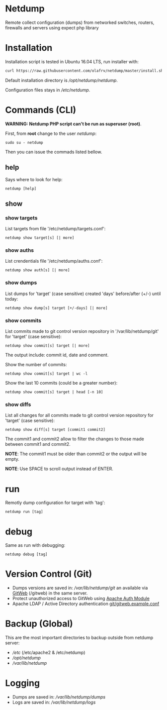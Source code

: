 # Netdump

Remote collect configuration (dumps) from networked switches, routers, firewalls and servers using expect php library

# Installation

Installation script is tested in Ubuntu 16.04 LTS, run installer with:
```bash
curl https://raw.githubusercontent.com/olafrv/netdump/master/install.sh | bash -
```

Default installation directory is */opt/netdump/netdump*.

Configuration files stays in */etc/netdump*.


# Commands (CLI)

**WARNING: Netdump PHP script can't be run as superuser (root)**.

First, from **root** change to the user *netdump*:
```
sudo su - netdump
```

Then you can issue the commads listed bellow.

## help

Says where to look for help:
```
netdump [help]
```

## show

### show targets

List targets from file '/etc/netdump/targets.conf':
```
netdump show target[s] [| more]
```

### show auths

List crendentials file '/etc/netdump/auths.conf':
```
netdump show auth[s] [| more]
```

### show dumps

List dumps for 'target' (case sensitive) created 'days' 
before/after (+/-) until today:
```
netdump show dump[s] target [+/-days] [| more]
```

### show commits

List commits made to git control version repository
in '/var/lib/netdump/git' for 'target' (case sensitive):
```
netdump show commit[s] target [| more] 
```

The output include: commit id, date and comment.

Show the number of commits:
```
netdump show commit[s] target | wc -l
```

Show the last 10 commits (could be a greater number):
```
netdump show commit[s] target | head [-n 10]
```

### show diffs

List all changes for all commits made to git control
version repository for 'target' (case sensitive):
```
netdump show diff[s] target [commit1 commit2]
```

The commit1 and commit2 allow to filter the changes
to those made between commit1 and commit2.

**NOTE**: The commit1 must be older than commit2 or the output will be empty.

**NOTE**: Use SPACE to scroll output instead of ENTER.

# run

Remotly dump configuration for target with 'tag':
```
netdump run [tag]
```

# debug

Same as run with debugging:
```
netdump debug [tag]
```

# Version Control (Git)

* Dumps versions are saved in: */var/lib/netdump/git* an available via [GitWeb](https://git-scm.com/docs/gitweb) (/gitweb) in the same server.
* Protect unauthorized access to GitWeb using [Apache Auth Module](http://httpd.apache.org/docs/2.0/mod/mod_auth.html)
* Apache LDAP / Active Directory authentication [git/gitweb.example.conf](https://github.com/olafrv/netdump/tree/master/git)

# Backup (Global)

This are the most important directories to backup outside from netdump server:

* */etc* (/etc/apache2 & /etc/netdump)
* */opt/netdump*
* */var/lib/netdump*

# Logging

* Dumps are saved in: */var/lib/netdump/dumps*
* Logs are saved in: */var/lib/netdump/logs*


